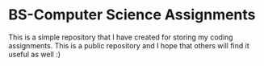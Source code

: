 BS-Computer Science Assignments
===

This is a simple repository that I have created for storing my coding assignments. This is a public repository and I hope that others will find it useful as well :)
